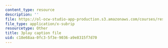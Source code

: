 ```yaml
---
content_type: resource
description: ''
file: https://ol-ocw-studio-app-production.s3.amazonaws.com/courses/res-6-012-introduction-to-probability-spring-2018/c18e68aa0fc35f3e9036a9e8315f7d70_L_pEeYLGaP0.vtt
file_type: application/x-subrip
resourcetype: Other
title: 3play caption file
uid: c18e68aa-0fc3-5f3e-9036-a9e8315f7d70
---
```

